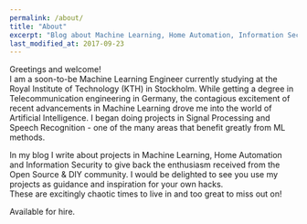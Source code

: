 ```yaml
---
permalink: /about/
title: "About"
excerpt: "Blog about Machine Learning, Home Automation, Information Security"
last_modified_at: 2017-09-23
---
```


Greetings and welcome!<br>
I am a soon-to-be Machine Learning Engineer currently studying at the Royal Institute of Technology (KTH) in Stockholm. While getting a degree in Telecommunication engineering in Germany, the contagious excitement of recent advancements in Machine Learning drove me into the world of Artificial Intelligence. I began doing projects in Signal Processing and Speech Recognition - one of the many areas that benefit greatly from ML methods.

In my blog I write about projects in Machine Learning, Home Automation and Information Security to give back the enthusiasm received from the Open Source & DIY community. I would be delighted to see you use my projects as guidance and inspiration for your own hacks.<br>
These are excitingly chaotic times to live in and too great to miss out on!

Available for hire.

<!-- <p>Greetings and welcome! Here is where I will write about exciting work in Machine Learning, Telecommunication, Home Automation, Information Security. I will also write about my projects which you might use as guidance for your own hacks!</p> 
<p>Currently I'm delving into the fields of Machine Learning as a Masters student after getting a degree in Telecommunication engineering. These are excitingly chaotic times to live in and too great to miss out on!</p> -->

